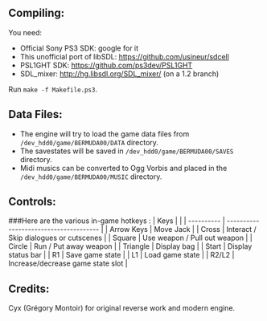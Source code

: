 Compiling:
----------

You need:
- Official Sony PS3 SDK: google for it
- This unofficial port of libSDL: https://github.com/usineur/sdcell
- PSL1GHT SDK: https://github.com/ps3dev/PSL1GHT
- SDL_mixer: http://hg.libsdl.org/SDL_mixer/ (on a 1.2 branch)

Run `make -f Makefile.ps3`.


Data Files:
-----------

- The engine will try to load the game data files from `/dev_hdd0/game/BERMUDA00/DATA` directory.
- The savestates will be saved in `/dev_hdd0/game/BERMUDA00/SAVES` directory.
- Midi musics can be converted to Ogg Vorbis and placed in the `/dev_hdd0/game/BERMUDA00/MUSIC` directory.


Controls:
---------

###Here are the various in-game hotkeys :
| Keys       |                                        |
| ---------- | -------------------------------------- |
| Arrow Keys | Move Jack                              |
| Cross      | Interact / Skip dialogues or cutscenes |
| Square     | Use weapon / Pull out weapon           |
| Circle     | Run / Put away weapon                  |
| Triangle   | Display bag                            |
| Start      | Display status bar                     |
| R1         | Save game state                        |
| L1         | Load game state                        |
| R2/L2      | Increase/decrease game state slot      |


Credits:
--------

Cyx (Grégory Montoir) for original reverse work and modern engine.
